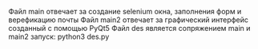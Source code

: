 Файл main отвечает за создание selenium окна, заполнения форм и верефикацию почты
Файл main2 отвечает за графический интерфейс созданный с помощью PyQt5
Файл des является сопряжением main и main2
запуск: python3 des.py
